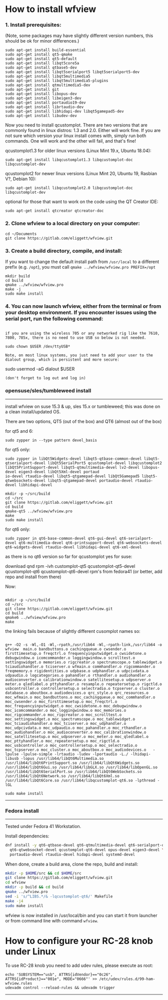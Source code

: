 # How to install wfview

### 1. Install prerequisites:
(Note, some packages may have slightly different version numbers, this should be ok for minor differences.)
~~~
sudo apt-get install build-essential
sudo apt-get install qt5-qmake
sudo apt-get install qt5-default
sudo apt-get install libqt5core5a
sudo apt-get install qtbase5-dev
sudo apt-get install libqt5serialport5 libqt5serialport5-dev
sudo apt-get install libqt5multimedia5
sudo apt-get install libqt5multimedia5-plugins
sudo apt-get install qtmultimedia5-dev
sudo apt-get install git 
sudo apt-get install libopus-dev
sudo apt-get install libeigen3-dev
sudo apt-get install portaudio19-dev
sudo apt-get install librtaudio-dev
sudo apt-get install libhidapi-dev libqt5gamepad5-dev
sudo apt-get install libudev-dev
~~~
Now you need to install qcustomplot. There are two versions that are commonly found in linux distros: 1.3 and 2.0. Either will work fine. If you are not sure which version your linux install comes with, simply run both commands. One will work and the other will fail, and that's fine!

qcustomplot1.3 for older linux versions (Linux Mint 19.x, Ubuntu 18.04): 

~~~
sudo apt-get install libqcustomplot1.3 libqcustomplot-doc libqcustomplot-dev
~~~

qcustomplot2 for newer linux versions (Linux Mint 20, Ubuntu 19, Rasbian V?, Debian 10):

~~~
sudo apt-get install libqcustomplot2.0 libqcustomplot-doc libqcustomplot-dev
~~~

optional for those that want to work on the code using the QT Creator IDE: 
~~~
sudo apt-get install qtcreator qtcreator-doc
~~~

### 2. Clone wfview to a local directory on your computer:
~~~ 
cd ~/Documents
git clone https://gitlab.com/eliggett/wfview.git
~~~

### 3. Create a build directory, compile, and install:
If you want to change the default install path from `/usr/local` to a different prefix (e.g. `/opt`), you must call `qmake ../wfview/wfview.pro PREFIX=/opt`

~~~
mkdir build
cd build
qmake ../wfview/wfview.pro
make -j
sudo make install
~~~

### 4. You can now launch wfview, either from the terminal or from your desktop environment. If you encounter issues using the serial port, run the following command: 
~~~

if you are using the wireless 705 or any networked rig like the 7610, 7800, 785x, there is no need to use USB so below is not needed.

sudo chown $USER /dev/ttyUSB*

Note, on most linux systems, you just need to add your user to the dialout group, which is persistent and more secure:

~~~
sudo usermod -aG dialout $USER 
~~~
(don't forget to log out and log in)

~~~

### opensuse/sles/tumbleweed install
---

install wfview on suse 15.3 & up, sles 15.x or tumbleweed; this was done on a clean install/updated OS. 


There are two options, QT5 (out of the box)  and QT6 (almost out of the box)


for qt5 and 6:

~~~
sudo zypper in --type pattern devel_basis
~~~

for qt5 only:

~~~
sudo zypper in libQt5Widgets-devel libqt5-qtbase-common-devel libqt5-qtserialport-devel libQt5SerialPort5 qcustomplot-devel libqcustomplot2 libQt5PrintSupport-devel libqt5-qtmultimedia-devel lv2-devel libopus-devel eigen3-devel libQt5Xml-devel portaud
io-devel rtaudio-devel libqt5-qtgamepad-devel libQt5Gamepad5 libqt5-qtwebsockets-devel libqt5-qtgamepad-devel portaudio-devel rtaudio-devel libhidapi-devel

mkdir -p ~/src/build
cd ~/src
git clone https://gitlab.com/eliggett/wfview.git
cd build
qmake-qt5 ../wfview/wfview.pro
make
sudo make install
~~~


for qt6 only:
~~~
sudo zypper in qt6-base-common-devel qt6-gui-devel qt6-serialport-devel qt6-multimedia-devel qt6-printsupport-devel qt6-websockets-devel qt6-widgets-devel rtaudio-devel libhidapi-devel qt6-xml-devel
~~~

as there is no qt6 version so far for qcustomplot yes for suse:

download qnd rpm -ivh customplot-qt5 qcustomplot-qt5-devel qcustomplot-qt6 qcustomplot-qt6-devel rpm's from fedora41
(or better, add repo and install from there)

Now:

~~~

mkdir -p ~/src/build
cd ~/src
git clone https://gitlab.com/eliggett/wfview.git
cd build
qmake6 ../wfview/wfview.pro
make
~~~

the linking fails because of slightly different cusomplot names so:
~~~

g++ -O2 -s -Wl,-O1 -Wl,-rpath,/usr/lib64 -Wl,-rpath-link,/usr/lib64 -o wfview  main.o bandbuttons.o cachingqueue.o cwsender.o firsttimesetup.o freqctrl.o frequencyinputwidget.o cwsidetone.o debugwindow.o icomcommander.o loggingwindow.o scrolltest.o settingswidget.o memories.o rigcreator.o spectrumscope.o tablewidget.o tciaudiohandler.o tciserver.o wfmain.o commhandler.o rigcommander.o freqmemory.o rigidentities.o udpbase.o udphandler.o udpcivdata.o udpaudio.o logcategories.o pahandler.o rthandler.o audiohandler.o audioconverter.o calibrationwindow.o satellitesetup.o udpserver.o meter.o qledlabel.o pttyhandler.o resample.o repeatersetup.o rigctld.o usbcontroller.o controllersetup.o selectradio.o tcpserver.o cluster.o database.o aboutbox.o audiodevices.o qrc_style.o qrc_resources.o moc_wfmain.o moc_bandbuttons.o moc_cachingqueue.o moc_commhandler.o moc_cwsender.o moc_firsttimesetup.o moc_freqctrl.o moc_frequencyinputwidget.o moc_cwsidetone.o moc_debugwindow.o moc_icomcommander.o moc_loggingwindow.o moc_memories.o moc_rigcommander.o moc_rigcreator.o moc_scrolltest.o moc_settingswidget.o moc_spectrumscope.o moc_tablewidget.o moc_tciaudiohandler.o moc_tciserver.o moc_udphandler.o moc_udpcivdata.o moc_udpaudio.o moc_pahandler.o moc_rthandler.o moc_audiohandler.o moc_audioconverter.o moc_calibrationwindow.o moc_satellitesetup.o moc_udpserver.o moc_meter.o moc_qledlabel.o moc_pttyhandler.o moc_repeatersetup.o moc_rigctld.o moc_usbcontroller.o moc_controllersetup.o moc_selectradio.o moc_tcpserver.o moc_cluster.o moc_aboutbox.o moc_audiodevices.o   -lpulse -lpulse-simple -lrtaudio -ludev -lportaudio -L./ -lhidapi-libusb -lopus /usr/lib64/libQt6Multimedia.so /usr/lib64/libQt6PrintSupport.so /usr/lib64/libQt6Widgets.so /usr/lib64/libQt6Gui.so /usr/lib64/libGLX.so /usr/lib64/libOpenGL.so /usr/lib64/libQt6SerialPort.so /usr/lib64/libQt6WebSockets.so /usr/lib64/libQt6Network.so /usr/lib64/libQt6Xml.so /usr/lib64/libQt6Core.so /usr/lib64/libqcustomplot-qt6.so -lpthread -lGL

sudo make install
~~~



---

### Fedora install ###
---
Tested under Fedora 41 Workstation.

Install dependencies:

```bash
dnf install -y qt6-qtbase-devel qt6-qtmultimedia-devel qt6-serialport-devel \
  qt6-qtwebsocket-devel qcustomplot-qt6-devel opus-devel eigen3-devel \
  portaudio-devel rtaudio-devel hidapi-devel systemd-devel
```

When done, create a build area, clone the repo, build and install:

```bash
mkdir -p $HOME/src && cd $HOME/src
git clone https://gitlab.com/eliggett/wfview.git
cd wfview
mkdir -p build && cd build
qmake ../wfview.pro
sed -i 's/^LIBS.*/& -lqcustomplot-qt6/' Makefile
make -j4
sudo make install
```

wfview is now installed in /usr/local/bin and you can start it from launcher or from command line with command `wfview`.

# How to configure your RC-28 knob under Linux

To use RC-28 knob you need to add udev rules, please execute as root:

~~~
echo 'SUBSYSTEM=="usb", ATTRS{idVendor}=="0c26", ATTRS{idProduct}=="001e", MODE="0666"' >> /etc/udev/rules.d/99-ham-wfview.rules
udevadm control --reload-rules && udevadm trigger
~~~
---
